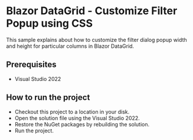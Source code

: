 # Blazor DataGrid - Customize Filter Popup using CSS

This sample explains about how to customize the filter dialog popup width and height for particular columns in Blazor DataGrid.

## Prerequisites

* Visual Studio 2022

## How to run the project

* Checkout this project to a location in your disk.
* Open the solution file using the Visual Studio 2022.
* Restore the NuGet packages by rebuilding the solution.
* Run the project.

